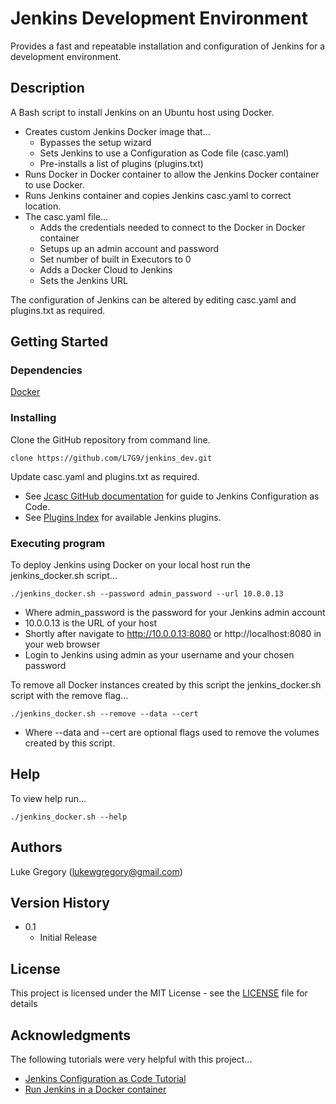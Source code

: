 # Jenkins Development Environment

Provides a fast and repeatable installation and configuration of Jenkins for a development environment.  

## Description

A Bash script to install Jenkins on an Ubuntu host using Docker.
* Creates custom Jenkins Docker image that...
    * Bypasses the setup wizard
    * Sets Jenkins to use a Configuration as Code file (casc.yaml)
    * Pre-installs a list of plugins (plugins.txt)
* Runs Docker in Docker container to allow the Jenkins Docker container to use Docker.  
* Runs Jenkins container and copies Jenkins casc.yaml to correct location.
* The casc.yaml file...
   * Adds the credentials needed to connect to the Docker in Docker container
   * Setups up an admin account and password
   * Set number of built in Executors to 0
   * Adds a Docker Cloud to Jenkins
   * Sets the Jenkins URL
   
The configuration of Jenkins can be altered by editing casc.yaml and plugins.txt as required.  
   
## Getting Started

### Dependencies

[Docker](https://docs.docker.com/engine/install/ubuntu/)

### Installing

Clone the GitHub repository from command line.
```
clone https://github.com/L7G9/jenkins_dev.git
```
Update casc.yaml and plugins.txt as required.  
* See [Jcasc GitHub documentation](https://github.com/jenkinsci/configuration-as-code-plugin/blob/master/README.md) for guide to Jenkins Configuration as Code.
* See [Plugins Index](https://plugins.jenkins.io/) for available Jenkins plugins.

### Executing program

To deploy Jenkins using Docker on your local host run the jenkins_docker.sh script...
```
./jenkins_docker.sh --password admin_password --url 10.0.0.13
```
* Where admin_password is the password for your Jenkins admin account
* 10.0.0.13 is the URL of your host
* Shortly after navigate to http://10.0.0.13:8080 or http://localhost:8080 in your web browser
* Login to Jenkins using admin as your username and your chosen password

To remove all Docker instances created by this script the jenkins_docker.sh script with the remove flag...
```
./jenkins_docker.sh --remove --data --cert
```
* Where --data and --cert are optional flags used to remove the volumes created by this script.

## Help

To view help run...
```
./jenkins_docker.sh --help
```

## Authors

Luke Gregory (lukewgregory@gmail.com)

## Version History
* 0.1
    * Initial Release

## License

This project is licensed under the MIT License - see the [LICENSE](https://github.com/L7G9/jenkins_dev/blob/master/LICENSE) file for details

## Acknowledgments

The following tutorials were very helpful with this project...
* [Jenkins Configuration as Code Tutorial](https://www.digitalocean.com/community/tutorials/how-to-automate-jenkins-setup-with-docker-and-jenkins-configuration-as-code)
* [Run Jenkins in a Docker container](https://davelms.medium.com/run-jenkins-in-a-docker-container-part-1-docker-in-docker-7ca75262619d)

